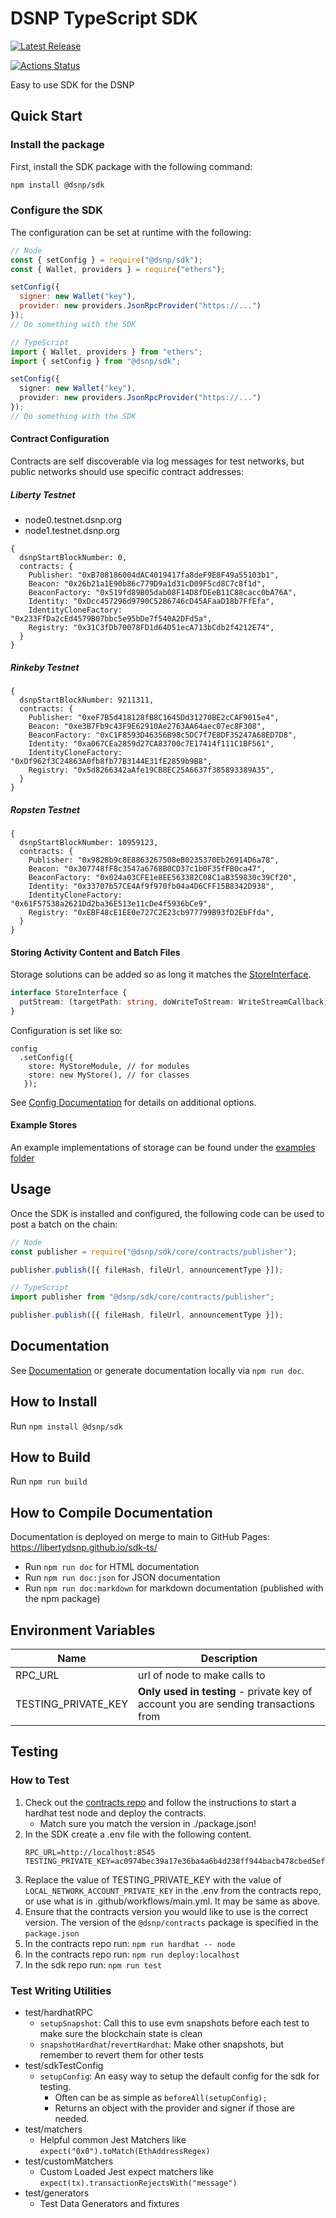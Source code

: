 # DSNP TypeScript SDK

[![Latest Release](https://img.shields.io/github/release/LibertyDSNP/sdk-ts)](https://github.com/LibertyDSNP/sdk-ts/releases)

[![Actions Status](https://github.com/LibertyDSNP/sdk-ts/actions/workflows/main.yml/badge.svg)](https://github.com/LibertyDSNP/sdk-ts/actions)

Easy to use SDK for the DSNP

## Quick Start

### Install the package

First, install the SDK package with the following command:

```bash
npm install @dsnp/sdk
```

### Configure the SDK

The configuration can be set at runtime with the following:

```js
// Node
const { setConfig } = require("@dsnp/sdk");
const { Wallet, providers } = require("ethers");

setConfig({
  signer: new Wallet("key"),
  provider: new providers.JsonRpcProvider("https://...")
});
// Do something with the SDK
```

```typescript
// TypeScript
import { Wallet, providers } from "ethers";
import { setConfig } from "@dsnp/sdk";

setConfig({
  signer: new Wallet("key"),
  provider: new providers.JsonRpcProvider("https://...")
});
// Do something with the SDK
```

#### Contract Configuration

Contracts are self discoverable via log messages for test networks, but public networks should use specific contract addresses:

##### Liberty Testnet
- node0.testnet.dsnp.org
- node1.testnet.dsnp.org
```
{
  dsnpStartBlockNumber: 0, 
  contracts: {
    Publisher: "0xB708186004dAC4019417fa8deF9E8F49a55103b1",
    Beacon: "0x26b21a1E90b86c779D9a1d31cD09F5cd8C7c8f1d",
    BeaconFactory: "0x519fd89B05dab08F14D8fDEeB11C88cacc0bA76A",
    Identity: "0xDcc457296d9790C52B6746cD45AFaaD18b7FfEfa",
    IdentityCloneFactory: "0x233FfDa2cEd4579B07bbc5e95bDe7f540A2DFd5a",
    Registry: "0x31C3fDb70078FD1d64D51ecA713bCdb2f4212E74",
  }
}
```

##### Rinkeby Testnet
```
{
  dsnpStartBlockNumber: 9211311,
  contracts: {
    Publisher: "0xeF7B5d418128fB8C1645Dd31270BE2cCAF9015e4",
    Beacon: "0xe3B7Fb9c43F9E62910Ae2763AA64aec07ec8F308",
    BeaconFactory: "0xC1F8593D46356B98c5DC7f7E8DF35247A68ED7D8",
    Identity: "0xa067CEa2859d27CA83700c7E17414f111C1BF561",
    IdentityCloneFactory: "0xDf962f3C24863A0fb8fb77B3144E31fE2859b9B8",
    Registry: "0x5d8266342aAfe19CB8EC25A6637f385893389A35",
  }
}
```

##### Ropsten Testnet
```
{
  dsnpStartBlockNumber: 10959123,
  contracts: {
    Publisher: "0x9828b9c8E8863267508eB0235370Eb26914D6a78",
    Beacon: "0x307748fF8c3547a6768B0CD37c1b0F35fFB0ca47",
    BeaconFactory: "0x024a03CFE1e8EE563382C08C1aB359830c39Cf20",
    Identity: "0x33707b57CE4Af9f970fb04a4D6CFF15B8342D938",
    IdentityCloneFactory: "0x61F57538a2621Dd2ba36E513e11cDe4f5936bCe9",
    Registry: "0xEBF48cE1EE0e727C2E23cb977799B93fD2EbFfda",
  }
}
```

#### Storing Activity Content and Batch Files

Storage solutions can be added so as long it matches the [StoreInterface](https://github.com/LibertyDSNP/sdk-ts/blob/main/src/core/store/interface.ts).
```typescript
interface StoreInterface {
  putStream: (targetPath: string, doWriteToStream: WriteStreamCallback) => Promise<URL>;
}
```

Configuration is set like so:
```
config
  .setConfig({
    store: MyStoreModule, // for modules
    store: new MyStore(), // for classes
   });
```

See [Config Documentation](https://libertydsnp.github.io/sdk-ts/interfaces/config_config.config.html) for details on additional options.

#### Example Stores

An example implementations of storage can be found under the [examples folder](https://github.com/LibertyDSNP/sdk-ts/tree/main/examples)

## Usage

Once the SDK is installed and configured, the following code can be used to post a batch on the chain:

```js
// Node
const publisher = require("@dsnp/sdk/core/contracts/publisher");

publisher.publish([{ fileHash, fileUrl, announcementType }]);
```

```typescript
// TypeScript
import publisher from "@dsnp/sdk/core/contracts/publisher";

publisher.publish([{ fileHash, fileUrl, announcementType }]);
```

## Documentation

See [Documentation](https://libertydsnp.github.io/sdk-ts/) or generate documentation locally via `npm run doc`.

## How to Install

Run `npm install @dsnp/sdk`

## How to Build

Run `npm run build`

## How to Compile Documentation

Documentation is deployed on merge to main to GitHub Pages: https://libertydsnp.github.io/sdk-ts/

- Run `npm run doc` for HTML documentation
- Run `npm run doc:json` for JSON documentation
- Run `npm run doc:markdown` for markdown documentation (published with the npm package)

## Environment Variables

| Name                   | Description                                                                         |
| ---------------------- | ----------------------------------------------------------------------------------- |
| RPC_URL                | url of node to make calls to                                                        |
| TESTING_PRIVATE_KEY    | **Only used in testing** - private key of account you are sending transactions from |

## Testing

### How to Test
1. Check out the [contracts repo](https://github.com/LibertyDSNP/contracts) and follow the instructions to start a hardhat test node and deploy the contracts.
   - Match sure you match the version in ./package.json!
1. In the SDK create a .env file with the following content.
    ```shell
    RPC_URL=http://localhost:8545
    TESTING_PRIVATE_KEY=ac0974bec39a17e36ba4a6b4d238ff944bacb478cbed5efcae784d7bf4f2ff80
    ```
1. Replace the value of TESTING_PRIVATE_KEY with the value of `LOCAL_NETWORK_ACCOUNT_PRIVATE_KEY` in the .env from the contracts repo, or use what is in .github/workflows/main.yml. It may be same as above.
1. Ensure that the contracts version you would like to use is the correct version. The version of the `@dsnp/contracts` package is specified in the `package.json`
1. In the contracts repo run: `npm run hardhat -- node`
1. In the contracts repo run: `npm run deploy:localhost`
1. In the sdk repo run: `npm run test`

### Test Writing Utilities

- test/hardhatRPC
  - `setupSnapshot`: Call this to use evm snapshots before each test to make sure the blockchain state is clean
  - `snapshotHardhat`/`revertHardhat`: Make other snapshots, but remember to revert them for other tests
- test/sdkTestConfig
  - `setupConfig`: An easy way to setup the default config for the sdk for testing.
    - Often can be as simple as `beforeAll(setupConfig);`
    - Returns an object with the provider and signer if those are needed.
- test/matchers
  - Helpful common Jest Matchers like `expect("0x0").toMatch(EthAddressRegex)`
- test/customMatchers
  - Custom Loaded Jest expect matchers like `expect(tx).transactionRejectsWith("message")`
- test/generators
  - Test Data Generators and fixtures
